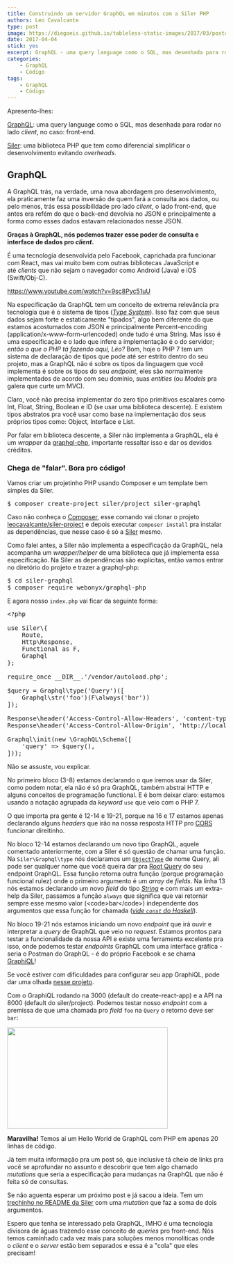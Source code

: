 ```yaml
---
title: Construindo um servidor GraphQL em minutos com a Siler PHP
authors: Leo Cavalcante
type: post
image: https://diegoeis.github.io/tableless-static-images/2017/03/postart.jpg
date: 2017-04-04
stick: yes
excerpt: GraphQL - uma query language como o SQL, mas desenhada para rodar no lado client
categories:
    - GraphQL
    - Código
tags:
    - GraphQL
    - Código
---
```



Apresento-lhes:

<a href="http://graphql.org/">GraphQL</a>: uma query language como o SQL, mas desenhada para rodar no lado <em>client</em>, no caso: front-end.

<a href="https://github.com/leocavalcante/siler">Siler</a>: uma biblioteca PHP que tem como diferencial simplificar o desenvolvimento evitando <em>overheads</em>.
<h2>GraphQL</h2>
A GraphQL trás, na verdade, uma nova abordagem pro desenvolvimento, ela praticamente faz uma inversão de quem fará a consulta aos dados, ou pelo menos, trás essa possibilidade pro lado <em>client</em>, o lado front-end, que antes era refém do que o back-end devolvia no JSON e principalmente a forma como esses dados estavam relacionados nesse JSON.

<strong>Graças à GraphQL, nós podemos trazer esse poder de consulta e interface de dados pro <em>client</em>.</strong>

É uma tecnologia desenvolvida pelo Facebook, caprichada pra funcionar com React, mas vai muito bem com outras bibliotecas JavaScript e até <em>clients</em> que não sejam o navegador como Android (Java) e iOS (Swift/Obj-C).

https://www.youtube.com/watch?v=9sc8Pyc51uU

Na especificação da GraphQL tem um conceito de extrema relevância pra tecnologia que é o sistema de tipos (<em><a href="http://facebook.github.io/graphql/#sec-Type-System">Type System</a></em>). Isso faz com que seus dados sejam forte e estaticamente "tipados", algo bem diferente do que estamos acostumados com JSON e principalmente Percent-encoding (application/x-www-form-urlencoded) onde tudo é uma String. Mas isso é uma especificação e o lado que infere a implementação é o do servidor; <em>então o que o PHP tá fazendo aqui, Léo?</em> Bom, hoje o PHP 7 tem um sistema de declaração de tipos que pode até ser estrito dentro do seu projeto, mas a GraphQL não é sobre os tipos da linguagem que você implementa é sobre os tipos do seu <em>endpoint</em>, eles são normalmente implementados de acordo com seu domínio, suas <em>entities</em> (ou <em>Models</em> pra galera que curte um MVC).

Claro, você não precisa implementar do zero tipo primitivos escalares como Int, Float, String, Boolean e ID (se usar uma biblioteca descente). E existem tipos abstratos pra você usar como base na implementação dos seus próprios tipos como: Object, Interface e List.

Por falar em biblioteca descente, a Siler não implementa a GraphQL, ela é um <em>wrapper</em> da <a href="https://github.com/webonyx/graphql-php">graphql-php</a>, importante ressaltar isso e dar os devidos créditos.
<h3>Chega de "falar". Bora pro código!</h3>
Vamos criar um projetinho PHP usando Composer e um template bem simples da Siler.

<pre class="lang-bash">$ composer create-project siler/project siler-graphql</pre>

Caso não conheça o <a href="https://getcomposer.org/">Composer</a>, esse comando vai clonar o projeto <a href="https://github.com/leocavalcante/siler-project">leocavalcante/siler-project</a> e depois executar <code>composer install</code> pra instalar as dependências, que nesse caso é só a <a href="https://github.com/leocavalcante/siler">Siler</a> mesmo.

Como falei antes, a Siler não implementa a especificação da GraphQL, nela acompanha um <em>wrapper/helper</em> de uma biblioteca que já implementa essa especificação. Na Siler as dependências são explícitas, então vamos entrar no diretório do projeto e trazer a graphql-php:

<pre class="lang-shell">$ cd siler-graphql
$ composer require webonyx/graphql-php
</pre>

E agora nosso <code>index.php</code> vai ficar da seguinte forma:

<pre class="lang-php">&lt;?php

use Siler\{
    Route,
    Http\Response,
    Functional as F,
    Graphql
};

require_once __DIR__.'/vendor/autoload.php';

$query = Graphql\type('Query')([
    Graphql\str('foo')(F\always('bar'))
]);

Response\header('Access-Control-Allow-Headers', 'content-type');
Response\header('Access-Control-Allow-Origin', 'http://localhost:3000');

Graphql\init(new \GraphQL\Schema([
    'query' =&gt; $query(),
]));
</pre>

Não se assuste, vou explicar.

No primeiro bloco (3-8) estamos declarando o que iremos usar da Siler, como podem notar, ela não é só pra GraphQL, também abstrai HTTP e alguns conceitos de programação functional. E é bom deixar claro: estamos usando a notação agrupada da <em>keyword</em> <code>use</code> que veio com o PHP 7.

O que importa pra gente é 12-14 e 19-21, porque na 16 e 17 estamos apenas declarando alguns <em>headers</em> que irão na nossa resposta HTTP pro <a href="https://en.wikipedia.org/wiki/Cross-origin_resource_sharing">CORS</a> funcionar direitinho.

No bloco 12-14 estamos declarando um novo tipo GraphQL, aquele comentado anteriormente, com a Siler é só questão de chamar uma função. Na <code>Siler\Graphql\type</code> nós declaramos um <a href="http://facebook.github.io/graphql/#sec-Objects"><code>ObjectType</code></a> de nome Query, ali pode ser qualquer nome que você queira dar pra <a href="http://facebook.github.io/graphql/#sec-Initial-types">Root Query</a> do seu endpoint GraphQL. Essa função retorna outra função (porque programação funcional rulez) onde o primeiro argumento é um <em>array</em> de <em>fields</em>. Na linha 13 nós estamos declarando um novo <em>field</em> do tipo <a href="http://facebook.github.io/graphql/#sec-String"><em>String</em></a> e com mais um extra-help da Siler, passamos a função <code>always</code> que significa que vai retornar sempre esse mesmo valor (&lt;code&gt;bar&lt;/code&gt;) independente dos argumentos que essa função for chamada (<a href="http://hackage.haskell.org/package/base-4.9.1.0/docs/Prelude.html#v:const"><em>vide <code>const</code> do Haskell</em></a>).

No bloco 19-21 nós estamos iniciando um novo <em>endpoint</em> que irá ouvir e interpretar a <em>query</em> de GraphQL que veio no <em>request</em>. Estamos prontos para testar a funcionalidade da nossa API e existe uma ferramenta excelente pra isso, onde podemos testar <em>endpoints</em> GraphQL com uma interface gráfica - seria o Postman do GraphQL - é do próprio Facebook e se chama <a href="https://github.com/graphql/graphiql">GraphiQL</a>!

Se você estiver com dificuldades para configurar seu app GraphiQL, pode dar uma olhada <a href="https://github.com/leocavalcante/graphiql-app">nesse projeto</a>.

Com o GraphiQL rodando na 3000 (default do create-react-app) e a API na 8000 (default do siler/project). Podemos testar nosso <em>endpoint</em> com a premissa de que uma chamada pro <em>field</em> <code>foo</code> na <code>Query</code> o retorno deve ser <code>bar</code>:

<img class="alignnone size-full wp-image-57429" src="https://diegoeis.github.io/tableless-static-images/2017/03/Capture.png" alt="" width="370" height="233" />

<strong>Maravilha!</strong> Temos aí um Hello World de GraphQL com PHP em apenas 20 linhas de código.

Já tem muita informação pra um post só, que inclusive tá cheio de links pra você se aprofundar no assunto e descobrir que tem algo chamado <em>mutations</em> que seria a especificação para mudanças na GraphQL que não é feita só de consultas.

Se não aguenta esperar um próximo post e já sacou a ideia. Tem um <a href="https://github.com/leocavalcante/siler#graphql">trechinho no README da Siler</a> com uma <em>mutation</em> que faz a soma de dois argumentos.

Espero que tenha se interessado pela GraphQL, IMHO é uma tecnologia divisora de águas trazendo esse conceito de <em>queries</em> pro front-end. Nós temos caminhado cada vez mais para soluções menos monolíticas onde o <em>client</em> e o <em>server</em> estão bem separados e essa é a "cola" que eles precisam!